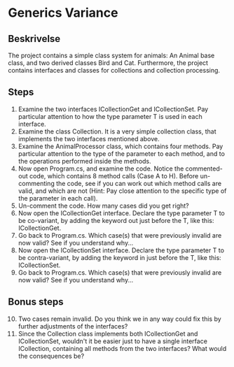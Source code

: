 # Generics Variance

## Beskrivelse
The project contains a simple class system for animals: 
An Animal base class, and two derived classes Bird and Cat. 
Furthermore, the project contains interfaces and classes for 
collections and collection processing.


## Steps
1. Examine the two 
interfaces ICollectionGet<T> and ICollectionSet<T>. Pay particular 
attention to how the type parameter T is used in each interface.
2. Examine the class Collection<T>. It is a very simple collection class, 
that implements the two interfaces mentioned above.
3. Examine the AnimalProcessor class, which contains four methods. 
Pay particular attention to the type of the parameter to each method, 
and to the operations performed inside the methods.
4. Now open Program.cs, and examine the code. Notice the 
commented-out code, which contains 8 method calls (Case A to H). 
Before un-commenting the code, see if you can work out which 
method calls are valid, and which are not (Hint: Pay close attention to 
the specific type of the parameter in each call).
5. Un-comment the code. How many cases did you get right?
6. Now open the ICollectionGet<T> interface. Declare the type 
parameter T to be co-variant, by adding the keyword out just before 
the T, like this: ICollectionGet<out T>.
7. Go back to Program.cs. Which case(s) that were previously invalid 
are now valid? See if you understand why...
8. Now open the ICollectionSet<T> interface. Declare the type 
parameter T to be contra-variant, by adding the keyword in just 
before the T, like this: ICollectionSet<in T>.
9. Go back to Program.cs. Which case(s) that were previously invalid 
are now valid? See if you understand why...

## Bonus steps
10. Two cases remain invalid. Do you think we in any way could fix this 
by further adjustments of the interfaces?
11. Since the Collection class implements 
both ICollectionGet<T> and ICollectionSet<T>, wouldn't it be easier 
just to have a single interface ICollection<T>, containing all methods 
from the two interfaces? What would the consequences be?